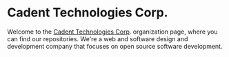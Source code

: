 # Cadent Technologies Corp.

Welcome to the [Cadent Technologies Corp](https://cadent.com/). organization page, where you can find our repositories. We're a web and software design and development company that focuses on open source software development.
